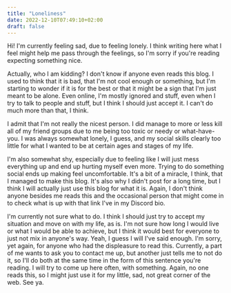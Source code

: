 ```yaml
---
title: "Loneliness"
date: 2022-12-10T07:49:10+02:00
draft: false
---
```


Hi! I'm currently feeling sad, due to feeling lonely. I think writing here what I feel might help me pass through the feelings, so I'm sorry if you're reading expecting something nice.

Actually, who I am kidding? I don't know if anyone even reads this blog. I used to think that it is bad, that I'm not cool enough or something, but I'm starting to wonder if it is for the best or that it might be a sign that I'm just meant to be alone. Even online, I'm mostly ignored and stuff, even when I try to talk to people and stuff, but I think I should just accept it. I can't do much more than that, I think.

I admit that I'm not really the nicest person. I did manage to more or less kill all of my friend groups due to me being too toxic or needy or what-have-you. I was always somewhat lonely, I guess, and my social skills clearly too little for what I wanted to be at certain ages and stages of my life.

I'm also somewhat shy, especially due to feeling like I will just mess everything up and end up hurting myself even more. Trying to do something social ends up making feel uncomfortable. It's a bit of a miracle, I think, that I managed to make this blog. It's also why I didn't post for a long time, but I think I will actually just use this blog for what it is. Again, I don't think anyone besides me reads this and the occasional person that might come in to check what is up with that link I've in my Discord bio. 

I'm currently not sure what to do. I think I should just try to accept my situation and move on with my life, as is. I'm not sure how long I would live or what I would be able to achieve, but I think it would best for everyone to just not mix in anyone's way. Yeah, I guess I will I've said enough. I'm sorry, yet again, for anyone who had the displeasure to read this. Currently, a part of me wants to ask you to contact me up, but another just tells me to not do it, so I'll do both at the same time in the form of this sentence you're reading. I will try to come up here often, with something. Again, no one reads this, so I might just use it for my little, sad, not great corner of the web. See ya.
